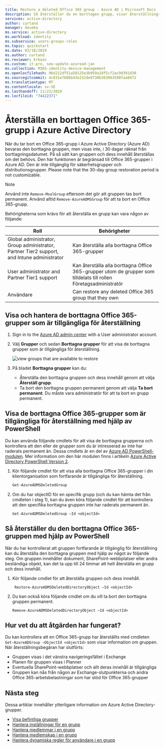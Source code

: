 ```yaml
---
title: Restore a deleted Office 365 group - Azure AD | Microsoft Docs
description: Så återställer du en borttagen grupp, visar återställningsbara grupper och tar bort en grupp permanent i Azure Active Directory
services: active-directory
author: curtand
manager: daveba
ms.service: active-directory
ms.workload: identity
ms.subservice: users-groups-roles
ms.topic: quickstart
ms.date: 03/18/2019
ms.author: curtand
ms.reviewer: krbain
ms.custom: it-pro, seo-update-azuread-jan
ms.collection: M365-identity-device-management
ms.openlocfilehash: 96d212df51a58125e3b959a18f5cf2ac9d391d30
ms.sourcegitcommit: 4c831e768bb43e232de9738b363063590faa0472
ms.translationtype: MT
ms.contentlocale: sv-SE
ms.lasthandoff: 11/23/2019
ms.locfileid: "74422371"
---
```

# <a name="restore-a-deleted-office-365-group-in-azure-active-directory"></a>Återställa en borttagen Office 365-grupp i Azure Active Directory

När du tar bort en Office 365-grupp i Azure Active Directory (Azure AD) bevaras den borttagna gruppen, men visas inte, i 30 dagar räknat från borttagningsdatumet. På så sätt kan gruppen och dess innehåll återställas om det behövs. Den här funktionen är begränsad till Office 365-grupper i Azure AD. Den är inte tillgänglig för säkerhetsgrupper och distributionsgrupper. Please note that the 30-day group restoration period is not customizable.

> [!NOTE]
> Använd inte `Remove-MsolGroup` eftersom det gör att gruppen tas bort permanent. Använd alltid `Remove-AzureADMSGroup` för att ta bort en Office 365-grupp.

Behörigheterna som krävs för att återställa en grupp kan vara någon av följande:

Roll | Behörigheter
--------- | ---------
Global administrator, Group administrator, Partner Tier2 support, and Intune administrator | Kan återställa alla borttagna Office 365-grupper
User administrator and Partner Tier1 support | Kan återställa alla borttagna Office 365-grupper utom de grupper som tilldelats till rollen Företagsadministratör
Användare | Can restore any deleted Office 365 group that they own

## <a name="view-and-manage-the-deleted-office-365-groups-that-are-available-to-restore"></a>Visa och hantera de borttagna Office 365-grupper som är tillgängliga för återställning

1. Sign in to the [Azure AD admin center](https://aad.portal.azure.com) with a User administrator account.

2. Välj **Grupper** och sedan **Borttagna grupper** för att visa de borttagna grupper som är tillgängliga för återställning.

    ![view groups that are available to restore](media/groups-lifecycle/deleted-groups3.png)

3. På bladet **Borttagna grupper** kan du:

   - Återställa den borttagna gruppen och dess innehåll genom att välja **Återställ grupp**.
   - Ta bort den borttagna gruppen permanent genom att välja **Ta bort permanent**. Du måste vara administratör för att ta bort en grupp permanent.

## <a name="view-the-deleted-office-365-groups-that-are-available-to-restore-using-powershell"></a>Visa de borttagna Office 365-grupper som är tillgängliga för återställning med hjälp av PowerShell

Du kan använda följande cmdlets för att visa de borttagna grupperna och kontrollera att den eller de grupper som du är intresserad av inte har raderats permanent än. Dessa cmdlets är en del av [Azure AD PowerShell-modulen](https://www.powershellgallery.com/packages/AzureAD/). Mer information om den här modulen finns i artikeln [Azure Active Directory PowerShell Version 2](/powershell/azure/install-adv2?view=azureadps-2.0).

1.  Kör följande cmdlet för att visa alla borttagna Office 365-grupper i din klientorganisation som fortfarande är tillgängliga för återställning.
   

    ```powershell
    Get-AzureADMSDeletedGroup
    ```

2.  Om du har objectID för en specifik grupp (och du kan hämta det från cmdleten i steg 1), kan du även köra följande cmdlet för att kontrollera att den specifika borttagna gruppen inte har raderats permanent än.

    ```
    Get-AzureADMSDeletedGroup –Id <objectId>
    ```

## <a name="how-to-restore-your-deleted-office-365-group-using-powershell"></a>Så återställer du den borttagna Office 365-gruppen med hjälp av PowerShell

När du har kontrollerat att gruppen fortfarande är tillgänglig för återställning kan du återställa den borttagna gruppen med hjälp av något av följande steg. Om gruppen innehåller dokument, SharePoint-webbplatser eller andra beständiga objekt, kan det ta upp till 24 timmar att helt återställa en grupp och dess innehåll.

1. Kör följande cmdlet för att återställa gruppen och dess innehåll.
 

   ```
    Restore-AzureADMSDeletedDirectoryObject –Id <objectId>
    ``` 

2. Du kan också köra följande cmdlet om du vill ta bort den borttagna gruppen permanent.
    

    ```
    Remove-AzureADMSDeletedDirectoryObject –Id <objectId>
    ```

## <a name="how-do-you-know-this-worked"></a>Hur vet du att åtgärden har fungerat?

Du kan kontrollera att en Office 365-grupp har återställts med cmdleten `Get-AzureADGroup –ObjectId <objectId>` som visar information om gruppen. När återställningsbegäran har slutförts:

- Gruppen visas i det vänstra navigeringsfältet i Exchange
- Planen för gruppen visas i Planner
- Eventuella SharePoint-webbplatser och allt deras innehåll är tillgängliga
- Gruppen kan nås från någon av Exchange-slutpunkterna och andra Office 365-arbetsbelastningar som har stöd för Office 365-grupper

## <a name="next-steps"></a>Nästa steg

Dessa artiklar innehåller ytterligare information om Azure Active Directory-grupper.

* [Visa befintliga grupper](../fundamentals/active-directory-groups-view-azure-portal.md)
* [Hantera inställningar för en grupp](../fundamentals/active-directory-groups-settings-azure-portal.md)
* [Hantera medlemmar i en grupp](../fundamentals/active-directory-groups-members-azure-portal.md)
* [Hantera medlemskap i en grupp](../fundamentals/active-directory-groups-membership-azure-portal.md)
* [Hantera dynamiska regler för användare i en grupp](groups-dynamic-membership.md)
